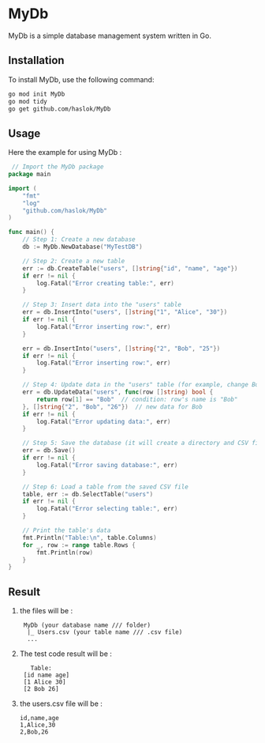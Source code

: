 # MyDb

MyDb is a simple database management system written in Go.

## Installation

To install MyDb, use the following command:

```sh
go mod init MyDb
go mod tidy
go get github.com/haslok/MyDb
```
## Usage 
Here the example for using MyDb :
```go
 // Import the MyDb package
package main

import (
	"fmt"
	"log"
	"github.com/haslok/MyDb"
)

func main() {
	// Step 1: Create a new database
	db := MyDb.NewDatabase("MyTestDB")

	// Step 2: Create a new table
	err := db.CreateTable("users", []string{"id", "name", "age"})
	if err != nil {
		log.Fatal("Error creating table:", err)
	}

	// Step 3: Insert data into the "users" table
	err = db.InsertInto("users", []string{"1", "Alice", "30"})
	if err != nil {
		log.Fatal("Error inserting row:", err)
	}

	err = db.InsertInto("users", []string{"2", "Bob", "25"})
	if err != nil {
		log.Fatal("Error inserting row:", err)
	}

	// Step 4: Update data in the "users" table (for example, change Bob's age)
	err = db.UpdateData("users", func(row []string) bool {
		return row[1] == "Bob"  // condition: row's name is "Bob"
	}, []string{"2", "Bob", "26"})  // new data for Bob
	if err != nil {
		log.Fatal("Error updating data:", err)
	}

	// Step 5: Save the database (it will create a directory and CSV files)
	err = db.Save()
	if err != nil {
		log.Fatal("Error saving database:", err)
	}

	// Step 6: Load a table from the saved CSV file
	table, err := db.SelectTable("users")
	if err != nil {
		log.Fatal("Error selecting table:", err)
	}

	// Print the table's data
	fmt.Println("Table:\n", table.Columns)
	for _, row := range table.Rows {
		fmt.Println(row)
	}
}

```
## Result 
1. the files will be :
   ```
    MyDb (your database name /// folder)
     |_ Users.csv (your table name /// .csv file)
     ...
   ```
2. The test code result will be :
   ```
      Table:
    [id name age]
    [1 Alice 30]
    [2 Bob 26]
3. the users.csv file will be :
   ```
   id,name,age
   1,Alice,30
   2,Bob,26
